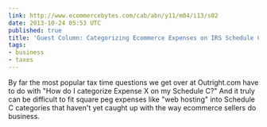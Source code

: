 ```yaml
---
link: http://www.ecommercebytes.com/cab/abn/y11/m04/i13/s02
date: 2013-10-24 05:53 UTC
published: true
title: 'Guest Column: Categorizing Ecommerce Expenses on IRS Schedule C'
tags:
- business
- taxes
---
```


By far the most popular tax time questions we get over at Outright.com have to do with "How do I categorize Expense X on my Schedule C?" And it truly can be difficult to fit square peg expenses like "web hosting" into Schedule C categories that haven't yet caught up with the way ecommerce sellers do business.

